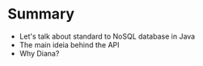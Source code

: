 # Summary

* Let's talk about standard to NoSQL database in Java
* The main ideia behind the API
* Why Diana?